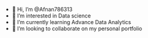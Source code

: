 - 👋 Hi, I’m @Afnan786313
- 👀 I’m interested in Data science
- 🌱 I’m currently learning Advance Data Analytics
- 💞️ I’m looking to collaborate on my personal portfolio


<!---
Afnan786313/Afnan786313 is a ✨ special ✨ repository because its `README.md` (this file) appears on your GitHub profile.
You can click the Preview link to take a look at your changes.
--->
